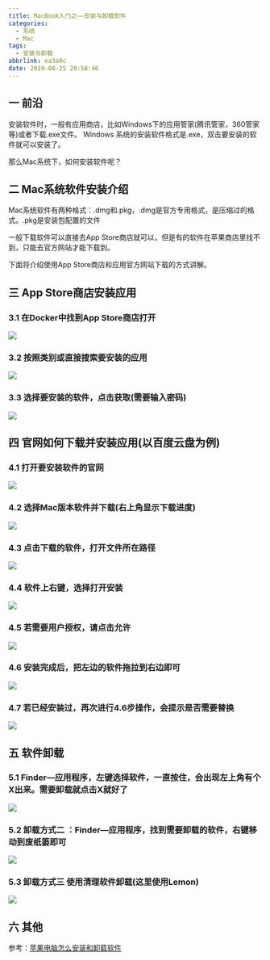 ```yaml
---
title: MacBook入门之——安装与卸载软件
categories:
  - 系统
  - Mac
tags:
  - 安装与卸载
abbrlink: ea3a9c
date: 2019-08-25 20:58:46
---
```

## 一 前沿

安装软件时，一般有应用商店，比如Windows下的应用管家(腾讯管家，360管家等)或者下载.exe文件。 Windows 系统的安装软件格式是.exe，双击要安装的软件就可以安装了。   

那么Mac系统下，如何安装软件呢？

<!--more-->

## 二 Mac系统软件安装介绍

Mac系统软件有两种格式：.dmg和.pkg，.dmg是官方专用格式，是压缩过的格式。.pkg是安装包配置的文件

一般下载软件可以直接去App Store商店就可以，但是有的软件在苹果商店里找不到，只能去官方网站才能下载到。

下面将介绍使用App Store商店和应用官方网站下载的方式讲解。

## 三 App Store商店安装应用 

### 3.1 在Docker中找到App Store商店打开
![][1]
### 3.2 按照类别或直接搜索要安装的应用
![][2]
### 3.3 选择要安装的软件，点击获取(需要输入密码)
![][3]

## 四 官网如何下载并安装应用(以百度云盘为例)

### 4.1 打开要安装软件的官网
![][4]
### 4.2 选择Mac版本软件并下载(右上角显示下载进度)
![][5]
### 4.3 点击下载的软件，打开文件所在路径
![][6]
### 4.4 软件上右键，选择打开安装
![][7]
### 4.5 若需要用户授权，请点击允许
![][8]
### 4.6 安装完成后，把左边的软件拖拉到右边即可
![][9]
### 4.7 若已经安装过，再次进行4.6步操作，会提示是否需要替换
![][10]
## 五 软件卸载

### 5.1 Finder—应用程序，左键选择软件，一直按住，会出现左上角有个X出来。需要卸载就点击X就好了
![][11]

### 5.2  卸载方式二 ：Finder—应用程序，找到需要卸载的软件，右键移动到废纸篓即可
![][12]

### 5.3 卸载方式三 使用清理软件卸载(这里使用Lemon)
![][13]





## 六 其他

参考：[苹果电脑怎么安装和卸载软件][14]


[1]: https://cdn.jsdelivr.net/gh/pgzxc/CDN/blog-image/mac-software-appstore.png
[2]: https://cdn.jsdelivr.net/gh/pgzxc/CDN/blog-image/mac-software-find.png
[3]: https://cdn.jsdelivr.net/gh/pgzxc/CDN/blog-image/mac-software-appstore-install.png
[4]: https://cdn.jsdelivr.net/gh/pgzxc/CDN/blog-image/mac-software-site.png
[5]: https://cdn.jsdelivr.net/gh/pgzxc/CDN/blog-image/mac-software-site-download.png
[6]: https://cdn.jsdelivr.net/gh/pgzxc/CDN/blog-image/mac-software-download-open.png
[7]: https://cdn.jsdelivr.net/gh/pgzxc/CDN/blog-image/mac-software-site-download-open.png
[8]: https://cdn.jsdelivr.net/gh/pgzxc/CDN/blog-image/mac-software-site-process.png
[9]: https://cdn.jsdelivr.net/gh/pgzxc/CDN/blog-image/mac-software-site-drag-install-process.png
[10]: https://cdn.jsdelivr.net/gh/pgzxc/CDN/blog-image/mac-software-site-already-install.png
[11]: https://cdn.jsdelivr.net/gh/pgzxc/CDN/blog-image/mac-software-uninstall-x.png
[12]: https://cdn.jsdelivr.net/gh/pgzxc/CDN/blog-image/mac-software-uninstall-move-remove.png
[13]: https://cdn.jsdelivr.net/gh/pgzxc/CDN/blog-image/mac-software-uninstall-other-guanjia.png
[14]: https://jingyan.baidu.com/article/22fe7cedfbe3c03002617fba.html
